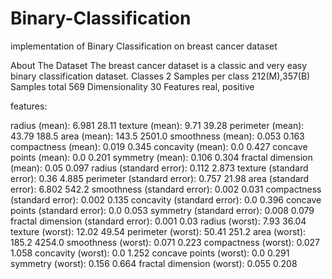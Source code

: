 # Binary-Classification
implementation of Binary Classification on breast cancer dataset

About The Dataset
The breast cancer dataset is a classic and very easy binary classification dataset.
Classes 	          2
Samples per class 	212(M),357(B)
Samples total 	    569
Dimensionality 	    30
Features 	          real, positive

features:
  	  	 
radius (mean): 	6.981 	28.11
texture (mean): 	9.71 	39.28
perimeter (mean): 	43.79 	188.5
area (mean): 	143.5 	2501.0
smoothness (mean): 	0.053 	0.163
compactness (mean): 	0.019 	0.345
concavity (mean): 	0.0 	0.427
concave points (mean): 	0.0 	0.201
symmetry (mean): 	0.106 	0.304
fractal dimension (mean): 	0.05 	0.097
radius (standard error): 	0.112 	2.873
texture (standard error): 	0.36 	4.885
perimeter (standard error): 	0.757 	21.98
area (standard error): 	6.802 	542.2
smoothness (standard error): 	0.002 	0.031
compactness (standard error): 	0.002 	0.135
concavity (standard error): 	0.0 	0.396
concave points (standard error): 	0.0 	0.053
symmetry (standard error): 	0.008 	0.079
fractal dimension (standard error): 	0.001 	0.03
radius (worst): 	7.93 	36.04
texture (worst): 	12.02 	49.54
perimeter (worst): 	50.41 	251.2
area (worst): 	185.2 	4254.0
smoothness (worst): 	0.071 	0.223
compactness (worst): 	0.027 	1.058
concavity (worst): 	0.0 	1.252
concave points (worst): 	0.0 	0.291
symmetry (worst): 	0.156 	0.664
fractal dimension (worst): 	0.055 	0.208
